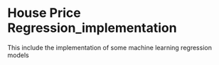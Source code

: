# House Price Regression_implementation
This include the implementation of some machine learning regression models
